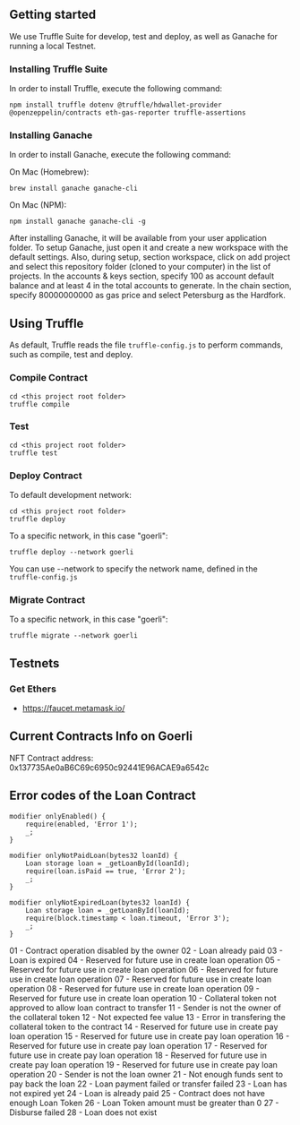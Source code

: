 ## Getting started

We use Truffle Suite for develop, test and deploy, as well as Ganache for running a local Testnet.

### Installing Truffle Suite

In order to install Truffle, execute the following command:

```shell
npm install truffle dotenv @truffle/hdwallet-provider @openzeppelin/contracts eth-gas-reporter truffle-assertions
```

### Installing Ganache

In order to install Ganache, execute the following command:

On Mac (Homebrew):
```shell
brew install ganache ganache-cli
```

On Mac (NPM):
```shell
npm install ganache ganache-cli -g
```

After installing Ganache, it will be available from your user application folder. To setup Ganache, just open it and create a new workspace with the default settings. Also, during setup, section workspace, click on add project and select this repository folder (cloned to your computer) in the list of projects. In the accounts & keys section, specify 100 as account default balance and at least 4 in the total accounts to generate. In the chain section, specify 80000000000 as gas price and select Petersburg as the Hardfork.

## Using Truffle

As default, Truffle reads the file `truffle-config.js` to perform commands, such as compile, test and deploy.
### Compile Contract

```shell
cd <this project root folder>
truffle compile
```

### Test

```shell
cd <this project root folder>
truffle test
```

### Deploy Contract

To default development network:

```shell
cd <this project root folder>
truffle deploy
```

To a specific network, in this case "goerli":

```shell
truffle deploy --network goerli
```

You can use --network to specify the network name, defined in the `truffle-config.js`


### Migrate Contract

To a specific network, in this case "goerli":

```shell
truffle migrate --network goerli
```

## Testnets

### Get Ethers

- https://faucet.metamask.io/

## Current Contracts Info on Goerli

NFT Contract address: 0x137735Ae0aB6C69c6950c92441E96ACAE9a6542c

## Error codes of the Loan Contract

    modifier onlyEnabled() {
        require(enabled, 'Error 1');
        _;
    }

    modifier onlyNotPaidLoan(bytes32 loanId) {
        Loan storage loan = _getLoanById(loanId);
        require(loan.isPaid == true, 'Error 2');
        _;
    }

    modifier onlyNotExpiredLoan(bytes32 loanId) {
        Loan storage loan = _getLoanById(loanId);
        require(block.timestamp < loan.timeout, 'Error 3');
        _;
    }

01 - Contract operation disabled by the owner
02 - Loan already paid
03 - Loan is expired
04 - Reserved for future use in create loan operation
05 - Reserved for future use in create loan operation
06 - Reserved for future use in create loan operation
07 - Reserved for future use in create loan operation
08 - Reserved for future use in create loan operation
09 - Reserved for future use in create loan operation
10 - Collateral token not approved to allow loan contract to transfer
11 - Sender is not the owner of the collateral token
12 - Not expected fee value
13 - Error in transfering the collateral token to the contract
14 - Reserved for future use in create pay loan operation
15 - Reserved for future use in create pay loan operation
16 - Reserved for future use in create pay loan operation
17 - Reserved for future use in create pay loan operation
18 - Reserved for future use in create pay loan operation
19 - Reserved for future use in create pay loan operation
20 - Sender is not the loan owner
21 - Not enough funds sent to pay back the loan
22 - Loan payment failed or transfer failed
23 - Loan has not expired yet
24 - Loan is already paid
25 - Contract does not have enough Loan Token
26 - Loan Token amount must be greater than 0
27 - Disburse failed
28 - Loan does not exist